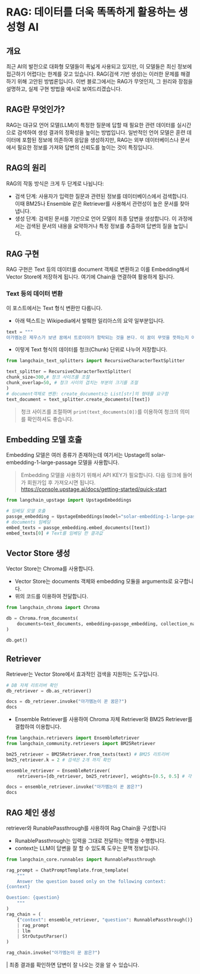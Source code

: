 # RAG: 데이터를 더욱 똑똑하게 활용하는 생성형 AI

## 개요

최근 AI의 발전으로 대화형 모델들이 폭넓게 사용되고 있지만, 이 모델들은 최신 정보에 접근하기 어렵다는 한계를 갖고 있습니다. RAG(검색 기반 생성)는 이러한 문제를 해결하기 위해 고안된 방법론입니다. 이번 블로그에서는 RAG가 무엇인지, 그 원리와 장점을 설명하고, 실제 구현 방법을 예시로 보여드리겠습니다.

## RAG란 무엇인가?

RAG는 대규모 언어 모델(LLM)이 특정한 질문에 답할 때 필요한 관련 데이터를 실시간으로 검색하여 생성 결과의 정확성을 높이는 방법입니다. 일반적인 언어 모델은 훈련 데이터에 포함된 정보에 의존하여 응답을 생성하지만, RAG는 외부 데이터베이스나 문서에서 필요한 정보를 가져와 답변의 신뢰도를 높이는 것이 특징입니다.

## RAG의 원리

RAG의 작동 방식은 크게 두 단계로 나뉩니다:

- 검색 단계: 사용자가 입력한 질문과 관련된 정보를 데이터베이스에서 검색합니다. 이때 BM25나 Ensemble 같은 Retriever를 사용해서 관련성이 높은 문서를 찾아냅니다.
- 생성 단계: 검색된 문서를 기반으로 언어 모델이 최종 답변을 생성합니다. 이 과정에서는 검색된 문서의 내용을 요약하거나 특정 정보를 추출하여 답변의 질을 높입니다.
## RAG 구현
RAG 구현은 Text 등의 데이터를 document 객체로 변환하고 이를 Embedding해서 Vector Store에 저장하게 됩니다. 여기에 Chain을 연결하여 활용하게 됩니다.
### Text 등의 데이터 변환
이 포스트에서는 Text 형식 변환만 다룹니다.
- 아래 텍스트는 Wikipedia에서 발췌한 일리아스의 요약 일부분입니다.
``` python
text = """
아가멤논은 제우스가 보낸 꿈에서 트로이아가 함락되는 것을 본다. 이 꿈이 무엇을 뜻하는지 아가멤논은 장군들과 토론 끝에, 전체 군사회의를 소집한다. 네스토르와 오디세우스는 열띤 논쟁을 벌이며, 아카이아군은 트로이 정복을 포기하고 귀향하자는 의견에 마음이 솔깃해지지만, 신들의 영향하에 있는 오뒷세우스의 강한 반대와 건의에 따라 트로이군과 빨리 결전을 치르자는 데에 합의를 본다. 시의 후반(484-877 이른바 전함 카탈로그)은 전쟁에 참가한 아카이아군과 트로이아군의 지방, 도시 그리고 지휘관들을 노래하고 있다."""
 ```
- 이렇게 Text 형식의 데이터를 청크(Chunk) 단위로 나누어 저장합니다.
``` python
from langchain_text_splitters import RecursiveCharacterTextSplitter

text_splitter = RecursiveCharacterTextSplitter(
chunk_size=300,# 청크 사이즈를 조절
chunk_overlap=50, # 청크 사이의 겹치는 부분의 크기를 조절
)
# document객체로 변환: create_documents는 List[str]의 형태를 요구함
text_document = text_splitter.create_documents([text])
``` 
> 청크 사이즈를 조절하며 ```print(text_documents[0])```를 이용하여 청크의 의미를 확인하셔도 좋습니다.
## Embedding 모델 호출
Embedding 모델은 여러 종류가 존재하는데 여기서는 Upstage의 solar-embedding-1-large-passage 모델을 사용합니다.
> Embedding 모델을 사용하기 위해서 API KEY가 필요합니다. 다음 링크에 들어가 회원가입 후 가져오시면 됩니다. https://console.upstage.ai/docs/getting-started/quick-start
```python
from langchain_upstage import UpstageEmbeddings

# 임베딩 모델 호출
passge_embedding = UpstageEmbeddings(model="solar-embedding-1-large-passage")
# documents 임베딩
embed_texts = passge_embedding.embed_documents([text])
embed_texts[0] # Text를 임베딩 한 결과값
```
## Vector Store 생성
Vector Store는 Chroma를 사용합니다.
- Vector Store는 documents 객체와 embedding 모듈을 arguments로 요구합니다.
 - 위의 코드를 이용하여 전달합니다.
```python
from langchain_chroma import Chroma

db = Chroma.from_documents(
    documents=text_documents, embedding=passge_embedding, collection_name="my_db"
)

db.get()
```
## Retriever
Retriever는 Vector Store에서 효과적인 검색을 지원하는 도구입니다.
```python
# DB 자체 리트리버 확인
db_retriever = db.as_retriever()

docs = db_retriever.invoke("아가멤논이 꾼 꿈은?")
docs
```
- Ensemble Retriever를 사용하여 Chroma 자체 Retriever와 BM25 Retriever를 결합하여 이용합니다.
```python
from langchain.retrievers import EnsembleRetriever
from langchain_community.retrievers import BM25Retriever

bm25_retriever = BM25Retriever.from_texts(text) # BM25 리트리버
bm25_retriever.k = 2 # 검색은 2개 까지 확인

ensemble_retriever = EnsembleRetriever(
    retrievers=[db_retriever, bm25_retriever], weights=[0.5, 0.5] # 각 리트리버의 가중치를 설정

docs = ensemble_retriever.invoke("아가멤논이 꾼 꿈은?")
docs
```
## RAG 체인 생성
retriever와 RunablePassthrough를 사용하여 Rag Chain을 구성합니다
- RunablePassthrough는 입력을 그대로 전달하는 역할을 수행합니다.
- context는 LLM이 답변을 잘 할 수 있도록 도우는 문맥 정보입니다.
```python
from langchain_core.runnables import RunnablePassthrough

rag_prompt = ChatPromptTemplate.from_template(
    """
    Answer the question based only on the following context:
{context}

Question: {question}
    """
)
rag_chain = (
    {"context": ensemble_retriever, "question": RunnablePassthrough()}
    | rag_prompt
    | llm
    | StrOutputParser()
)

rag_chain.invoke("아가멤논이 꾼 꿈은?")
```
| 최종 결과를 확인하면 답변이 잘 나오는 것을 알 수 있습니다.
